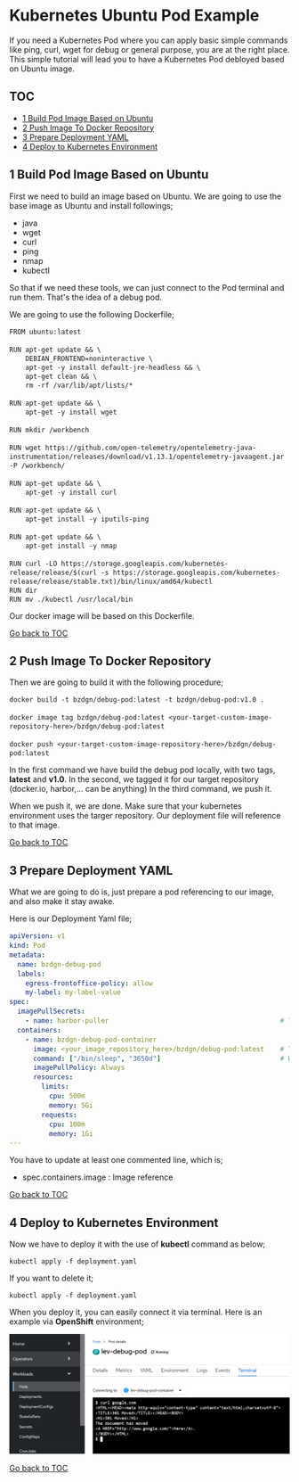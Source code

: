 Kubernetes Ubuntu Pod Example
=============================
If you need a Kubernetes Pod where you can apply basic simple commands like ping, curl, wget for debug or general purpose, you are at the right place. This simple tutorial will lead you to have a Kubernetes Pod debloyed based on Ubuntu image.

TOC
---
- [1 Build Pod Image Based on Ubuntu](#1-build-pod-image-based-on-ubuntu)
- [2 Push Image To Docker Repository](#2-push-image-to-docker-repository)
- [3 Prepare Deployment YAML](#3-prepare-deployment-yaml)
- [4 Deploy to Kubernetes Environment](#4-deploy-to-kubernetes-environment)


1 Build Pod Image Based on Ubuntu
---------------------------------
First we need to build an image based on Ubuntu. We are going to use the base image as Ubuntu and install followings;

- java
- wget
- curl
- ping
- nmap
- kubectl

So that if we need these tools, we can just connect to the Pod terminal and run them. That's the idea of a debug pod.

We are going to use the following Dockerfile;

```
FROM ubuntu:latest

RUN apt-get update && \
    DEBIAN_FRONTEND=noninteractive \
    apt-get -y install default-jre-headless && \
    apt-get clean && \
    rm -rf /var/lib/apt/lists/*

RUN apt-get update && \
    apt-get -y install wget

RUN mkdir /workbench

RUN wget https://github.com/open-telemetry/opentelemetry-java-instrumentation/releases/download/v1.13.1/opentelemetry-javaagent.jar -P /workbench/

RUN apt-get update && \
    apt-get -y install curl

RUN apt-get update && \
    apt-get install -y iputils-ping

RUN apt-get update && \
    apt-get install -y nmap

RUN curl -LO https://storage.googleapis.com/kubernetes-release/release/$(curl -s https://storage.googleapis.com/kubernetes-release/release/stable.txt)/bin/linux/amd64/kubectl
RUN dir
RUN mv ./kubectl /usr/local/bin
```

Our docker image will be based on this Dockerfile.


[Go back to TOC](#toc)


2 Push Image To Docker Repository
---------------------------------
Then we are going to build it with the following procedure;

```
docker build -t bzdgn/debug-pod:latest -t bzdgn/debug-pod:v1.0 .

docker image tag bzdgn/debug-pod:latest <your-target-custom-image-repository-here>/bzdgn/debug-pod:latest

docker push <your-target-custom-image-repository-here>/bzdgn/debug-pod:latest
```

In the first command we have build the debug pod locally, with two tags, **latest** and **v1.0**.
In the second, we tagged it for our target repository (docker.io, harbor,... can be anything)
In the third command, we push it.

When we push it, we are done. Make sure that your kubernetes environment uses the targer repository. Our deployment file will reference to that image.


[Go back to TOC](#toc)


3 Prepare Deployment YAML
-------------------------
What we are going to do is, just prepare a pod referencing to our image, and also make it stay awake.

Here is our Deployment Yaml file;

```yaml
apiVersion: v1
kind: Pod
metadata:
  name: bzdgn-debug-pod
  labels:
    egress-frontoffice-policy: allow
    my-label: my-label-value
spec:
  imagePullSecrets:
    - name: harbor-puller                                           # This will be your image pull secret
  containers:
    - name: bzdgn-debug-pod-container
      image: <your_image_repository_here>/bzdgn/debug-pod:latest    # This will be your image reference
      command: ["/bin/sleep", "3650d"]                              # We keep the Pod alive for 3650 days
      imagePullPolicy: Always
      resources:
        limits:
          cpu: 500m
          memory: 5Gi
        requests:
          cpu: 100m
          memory: 1Gi
---
```

You have to update at least one commented line, which is;

- spec.containers.image : Image reference

[Go back to TOC](#toc)


4 Deploy to Kubernetes Environment
----------------------------------
Now we have to deploy it with the use of **kubectl** command as below;

```
kubectl apply -f deployment.yaml
```

If you want to delete it;

```
kubectl apply -f deployment.yaml
```

When you deploy it, you can easily connect it via terminal. Here is an example via **OpenShift** environment;

![openshift-terminal](https://raw.githubusercontent.com/bzdgn/kubernetes-ubuntu-pod/main/openshift_terminal.png)


[Go back to TOC](#toc)

